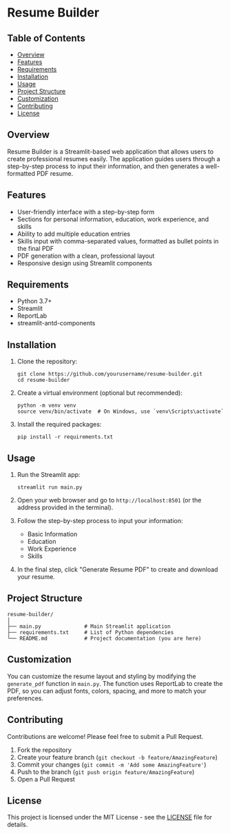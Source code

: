 # Resume Builder

## Table of Contents

- [Overview](#overview)
- [Features](#features)
- [Requirements](#requirements)
- [Installation](#installation)
- [Usage](#usage)
- [Project Structure](#project-structure)
- [Customization](#customization)
- [Contributing](#contributing)
- [License](#license)

## Overview

Resume Builder is a Streamlit-based web application that allows users to create professional resumes easily. The application guides users through a step-by-step process to input their information, and then generates a well-formatted PDF resume.

## Features

- User-friendly interface with a step-by-step form
- Sections for personal information, education, work experience, and skills
- Ability to add multiple education entries
- Skills input with comma-separated values, formatted as bullet points in the final PDF
- PDF generation with a clean, professional layout
- Responsive design using Streamlit components

## Requirements

- Python 3.7+
- Streamlit
- ReportLab
- streamlit-antd-components

## Installation

1. Clone the repository:

   ```
   git clone https://github.com/yourusername/resume-builder.git
   cd resume-builder
   ```

2. Create a virtual environment (optional but recommended):

   ```
   python -m venv venv
   source venv/bin/activate  # On Windows, use `venv\Scripts\activate`
   ```

3. Install the required packages:
   ```
   pip install -r requirements.txt
   ```

## Usage

1. Run the Streamlit app:

   ```
   streamlit run main.py
   ```

2. Open your web browser and go to `http://localhost:8501` (or the address provided in the terminal).

3. Follow the step-by-step process to input your information:

   - Basic Information
   - Education
   - Work Experience
   - Skills

4. In the final step, click "Generate Resume PDF" to create and download your resume.

## Project Structure

```
resume-builder/
│
├── main.py              # Main Streamlit application
├── requirements.txt     # List of Python dependencies
└── README.md            # Project documentation (you are here)
```

## Customization

You can customize the resume layout and styling by modifying the `generate_pdf` function in `main.py`. The function uses ReportLab to create the PDF, so you can adjust fonts, colors, spacing, and more to match your preferences.

## Contributing

Contributions are welcome! Please feel free to submit a Pull Request.

1. Fork the repository
2. Create your feature branch (`git checkout -b feature/AmazingFeature`)
3. Commit your changes (`git commit -m 'Add some AmazingFeature'`)
4. Push to the branch (`git push origin feature/AmazingFeature`)
5. Open a Pull Request

## License

This project is licensed under the MIT License - see the [LICENSE](LICENSE) file for details.
